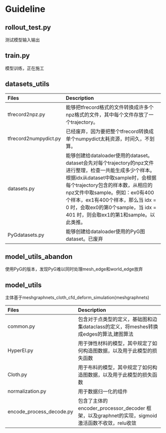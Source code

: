 # Guideline
## rollout_test.py

测试模型输入输出

## train.py

模型训练，正在施工

## datasets_utils

|Files     |Description|
|:-------- |:-----|
|tfrecord2npz.py  | 能够把tfrecord格式的文件转换成许多个npz格式的文件，其中每个文件存放了一个trajectory。|
|tfrecord2numpydict.py  | 已经废弃，因为要把整个tfrecord转换成单个numpydict太耗资源，时间久，不划算。|
|datasets.py  | 能够创建给dataloader使用的dataset。dataset会先对每个trajectory的npz文件进行整理，检查一共能生成多少个样本。根据idx从dataset中取sample时，会根据每个trajectory包含的样本数，从相应的npz文件中取sample。例如：ex0有400个样本，ex1有400个样本，那么当 idx = 0 时，会取ex0的第0个sample，当 idx = 401 时，则会取ex1的第1和sample。以此类推。|
|PyGdatasets.py  | 能够创建给dataloader使用的PyG图dataset。已废弃|


## model_utils_abandon
使用PyG的版本，发现PyG难以同时处理mesh_edge和world_edge放弃

## model_utils
主体基于meshgraphnets_cloth_cfd_deform_simulation(meshgraphnets)

|Files     |Description|
|:-------- |:-----|
|common.py|包含对于点类型的定义，基础图和边集dataclass的定义，将meshes转换成edges的算法,建图算法|
|HyperEl.py|用于弹性材料的模型，其中规定了如何构造图数据，以及用于此模型的损失函数|
|Cloth.py|用于布料的模型，其中规定了如何构造图数据，以及用于此模型的损失函数|
|normalization.py|用于数据归一化的组件|
|encode_process_decode.py|包含了主体的 encoder_processor_decoder 框架，以及graphnet的实现，sigmoid激活函数不收敛，relu收敛 |
